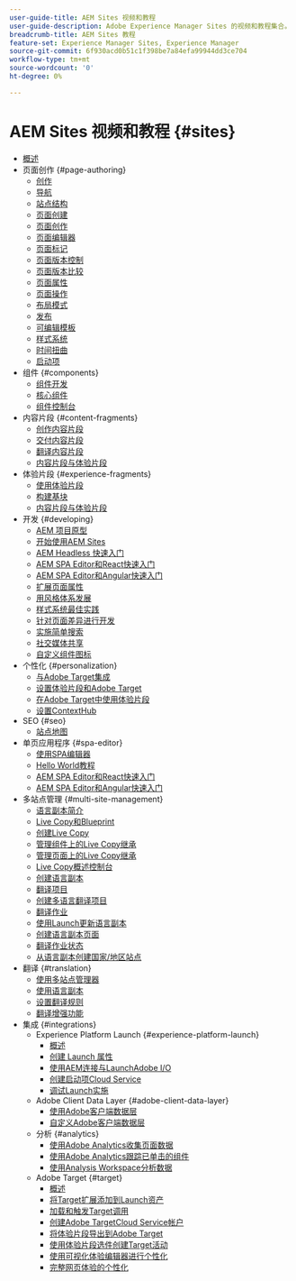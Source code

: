 ```yaml
---
user-guide-title: AEM Sites 视频和教程
user-guide-description: Adobe Experience Manager Sites 的视频和教程集合。
breadcrumb-title: AEM Sites 教程
feature-set: Experience Manager Sites, Experience Manager
source-git-commit: 6f930acd0b51c1f398be7a84efa99944dd3ce704
workflow-type: tm+mt
source-wordcount: '0'
ht-degree: 0%

---
```



# AEM Sites 视频和教程 {#sites}

+ [概述](overview.md)
+ 页面创作 {#page-authoring}
   + [创作](page-authoring/aem-sites-authoring-overview.md)
   + [导航](page-authoring/basic-handling-sites-feature-video-use.md)
   + [站点结构](page-authoring/content-hierarchy-feature-video-use.md)
   + [页面创建](page-authoring/creating-page-feature-video-use.md)
   + [页面创作](page-authoring/page-authoring-overview-feature-video-use.md)
   + [页面编辑器](page-authoring/page-editor-feature-video-use.md)
   + [页面标记](page-authoring/page-tagging-feature-video-use.md)
   + [页面版本控制](page-authoring/page-versioning-feature-video-use.md)
   + [页面版本比较](page-authoring/page-diff-feature-video-use.md)
   + [页面属性](page-authoring/page-properties-feature-video-understand.md)
   + [页面操作](page-authoring/page-operations-feature-video-use.md)
   + [布局模式](page-authoring/responsive-layout-feature-video-understand.md)
   + [发布](page-authoring/publication-management-feature-video-use.md)
   + [可编辑模板](page-authoring/template-editor-feature-video-use.md)
   + [样式系统](page-authoring/style-system-feature-video-use.md)
   + [时间扭曲](page-authoring/timewarp-feature-video-use.md)
   + [启动项](page-authoring/launches.md)
+ 组件 {#components}
   + [组件开发](components/component-development.md)
   + [核心组件](components/core-components-feature-video-understand.md)
   + [组件控制台](components/components-console-feature-video-use.md)
+ 内容片段 {#content-fragments}
   + [创作内容片段](content-fragments/content-fragments-feature-video-use.md)
   + [交付内容片段](content-fragments/content-fragments-delivery-feature-video-use.md)
   + [翻译内容片段](content-fragments/content-fragments-translation-feature-video-use.md)
   + [内容片段与体验片段](content-fragments/understand-content-fragments-and-experience-fragments.md)
+ 体验片段 {#experience-fragments}
   + [使用体验片段](experience-fragments/experience-fragments-feature-video-use.md)
   + [构建基块](experience-fragments/building-blocks.md)
   + [内容片段与体验片段](https://experienceleague.adobe.com/docs/experience-manager-learn/sites/content-fragments/understand-content-fragments-and-experience-fragments.html)
+ 开发 {#developing}
   + [AEM 项目原型](developing/aem-project-archetype.md)
   + [开始使用AEM Sites](https://experienceleague.adobe.com/docs/experience-manager-learn/getting-started-wknd-tutorial-develop/overview.html?lang=zh-Hans)
   + [AEM Headless 快速入门](https://experienceleague.adobe.com/docs/experience-manager-learn/getting-started-with-aem-headless/overview.html?lang=zh-Hans)
   + [AEM SPA Editor和React快速入门](https://experienceleague.adobe.com/docs/experience-manager-learn/getting-started-with-aem-headless/spa-editor/react/overview.html)
   + [AEM SPA Editor和Angular快速入门](https://experienceleague.adobe.com/docs/experience-manager-learn/getting-started-with-aem-headless/spa-editor/angular/overview.html)
   + [扩展页面属性](developing/page-properties-technical-video-develop.md)
   + [用风格体系发展](developing/style-system-technical-video-understand.md)
   + [样式系统最佳实践](developing/style-organization-style-system-understand-article.md)
   + [针对页面差异进行开发](developing/page-diff-technical-video-develop.md)
   + [实施简单搜索](developing/search-tutorial-develop.md)
   + [社交媒体共享](developing/social-media-sharing-technical-video-use.md)
   + [自定义组件图标](developing/component-icons-technical-video-develop.md)
+ 个性化 {#personalization}
   + [与Adobe Target集成](https://helpx.adobe.com/marketing-cloud/how-to/aem-target.html)
   + [设置体验片段和Adobe Target](personalization/experience-fragment-target-technical-video-setup.md)
   + [在Adobe Target中使用体验片段](personalization/experience-fragment-target-offer-feature-video-use.md)
   + [设置ContextHub](personalization/context-hub-technical-video-setup.md)
+ SEO {#seo}
   + [站点地图](./seo/sitemaps.md)
+ 单页应用程序 {#spa-editor}
   + [使用SPA编辑器](spa-editor/spa-editor-framework-feature-video-use.md)
   + [Hello World教程](spa-editor/spa-editor-helloworld-tutorial-use.md)
   + [AEM SPA Editor和React快速入门](https://experienceleague.adobe.com/docs/experience-manager-learn/getting-started-with-aem-headless/spa-editor/react/overview.html)
   + [AEM SPA Editor和Angular快速入门](https://experienceleague.adobe.com/docs/experience-manager-learn/getting-started-with-aem-headless/spa-editor/angular/overview.html)
+ 多站点管理 {#multi-site-management}
   + [语言副本简介](./multi-site-management/language-copy-overview.md)
   + [Live Copy和Blueprint](./multi-site-management/live-copy-and-blueprint.md)
   + [创建Live Copy](./multi-site-management/create-live-copy.md)
   + [管理组件上的Live Copy继承](./multi-site-management/manage-component-inheritance-live-copy.md)
   + [管理页面上的Live Copy继承](./multi-site-management/manage-page-inheritance-live-copy.md)
   + [Live Copy概述控制台](./multi-site-management/live-copy-overview-console.md)
   + [创建语言副本](./multi-site-management/create-language-copy.md)
   + [翻译项目](./multi-site-management/manage-translation-projects.md)
   + [创建多语言翻译项目](./multi-site-management/create-multinational-translational-project.md)
   + [翻译作业](./multi-site-management/create-translation-job.md)
   + [使用Launch更新语言副本](./multi-site-management/updating-language-copy.md)
   + [创建语言副本页面](./multi-site-management/create-new-page-language-copy.md)
   + [翻译作业状态](./multi-site-management/translation-job-status.md)
   + [从语言副本创建国家/地区站点](./multi-site-management/create-new-site.md)
+ 翻译 {#translation}
   + [使用多站点管理器](translation/multi-site-manager-feature-video-use.md)
   + [使用语言副本](translation/language-copy-feature-video-use.md)
   + [设置翻译规则](translation/translation-rules-editor-technical-video-setup.md)
   + [翻译增强功能](translation/translation-enhancements-feature-video-use.md)
+ 集成 {#integrations}
   + Experience Platform Launch {#experience-platform-launch}
      + [概述](integrations/experience-platform-launch/overview.md)
      + [创建 Launch 属性](integrations/experience-platform-launch/create-launch-property.md)
      + [使用AEM连接与LaunchAdobe I/O](integrations/experience-platform-launch/connect-aem-launch-adobe-io.md)
      + [创建启动项Cloud Service](integrations/experience-platform-launch/create-launch-cloud-service.md)
      + [调试Launch实施](integrations/experience-platform-launch/debug-launch-implementation.md)
   + Adobe Client Data Layer {#adobe-client-data-layer}
      + [使用Adobe客户端数据层](integrations/adobe-client-data-layer/data-layer-overview.md)
      + [自定义Adobe客户端数据层](integrations/adobe-client-data-layer/data-layer-customize.md)
   + 分析 {#analytics}
      + [使用Adobe Analytics收集页面数据](integrations/analytics/collect-data-analytics.md)
      + [使用Adobe Analytics跟踪已单击的组件](integrations/analytics/track-clicked-component.md)
      + [使用Analysis Workspace分析数据](integrations/analytics/create-analytics-workspace.md)
   + Adobe Target {#target}
      + [概述](integrations/adobe-target/overview.md)
      + [将Target扩展添加到Launch资产](integrations/adobe-target/add-target-launch-extension.md)
      + [加载和触发Target调用](integrations/adobe-target/load-and-fire-target.md)
      + [创建Adobe TargetCloud Service帐户](integrations/adobe-target/setup-aem-target-cloud-service.md)
      + [将体验片段导出到Adobe Target](integrations/adobe-target/export-experience-fragment-target.md)
      + [使用体验片段选件创建Target活动](integrations/adobe-target/create-target-activity.md)
      + [使用可视化体验编辑器进行个性化](integrations/adobe-target/personalization-using-vec.md)
      + [完整网页体验的个性化](integrations/adobe-target/personalization-web-page.md)
